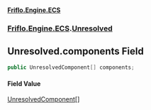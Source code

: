 #### [Friflo.Engine.ECS](index.md#'index')
### [Friflo.Engine.ECS](Friflo.Engine.ECS.md#'Friflo.Engine.ECS').[Unresolved](Unresolved.md#'Friflo.Engine.ECS.Unresolved')

## Unresolved.components Field

```csharp
public UnresolvedComponent[] components;
```

#### Field Value
[UnresolvedComponent](UnresolvedComponent.md#'Friflo.Engine.ECS.UnresolvedComponent')[[]](https://docs.microsoft.com/en-us/dotnet/api/System.Array#'System.Array')
